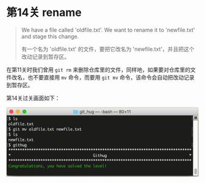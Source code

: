 # 第14关 rename

> We have a file called 'oldfile.txt'. We want to rename it to 'newfile.txt' and stage this change.
> 
> 有一个名为 'oldfile.txt' 的文件，要把它改名为 'newfile.txt'，并且把这个改动记录到暂存区。

在第11关时我们曾用 `git rm` 来删除仓库里的文件，同样地，如果要对仓库里的文件改名，也不要直接用 `mv` 命令，而要用 `git mv` 命令，该命令会自动把改动记录到暂存区。

第14关过关画面如下：

![第14关 rename](images/level-14-rename.png)